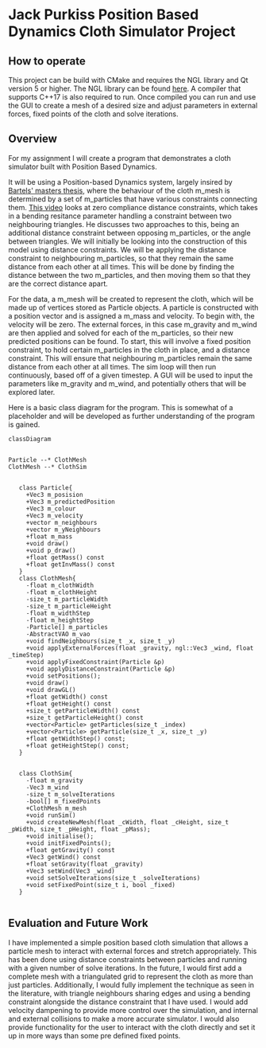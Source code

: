 # Jack Purkiss Position Based Dynamics Cloth Simulator Project

## How to operate

This project can be build with CMake and requires the NGL library and Qt version 5 or higher. The NGL library can be found [here](https://github.com/NCCA/NGL). A compiler that supports C++17 is also required to run. Once compiled you can run and use the GUI to create a mesh of a desired size and adjust parameters in external forces, fixed points of the cloth and solve iterations.

## Overview

For my assignment I will create a program that demonstrates a cloth simulator built with Position Based Dynamics.

It will be using a Position-based Dynamics system, largely insired by [Bartels' masters thesis](https://nccastaff.bournemouth.ac.uk/jmacey/MastersProject/MSc15/03Pieterjan/thesis.pdf),  where the behaviour of the cloth m_mesh is determined by a set of m_particles that have various constraints connecting them. [This video](https://www.youtube.com/watch?m_v=z5oWopN39OU&ab_channel=TenMinutePhysics) looks at zero compliance distance constraints, which takes in a bending resitance parameter handling a constraint between two neighbouring triangles. He discusses two approaches to this, being an additional distance constraint between opposing m_particles, or the angle between triangles. We will initially be looking into the construction of this model using distance constraints. We will be applying the distance constraint to neighbouring m_particles, so that they remain the same distance from each other at all times. This will be done by finding the distance between the two m_particles, and then moving them so that they are the correct distance apart. 

For the data, a m_mesh will be created to represent the cloth, which will be made up of vertices stored as Particle objects. A particle is constructed with a position vector and is assigned a m_mass and velocity. To begin with, the velocity will be zero. The external forces, in this case m_gravity and m_wind are then applied and solved for each of the m_particles, so their new predicted positions can be found. To start, this will involve a fixed position constraint, to hold certain m_particles in the cloth in place, and a distance constraint. This will ensure that neighbouring m_particles remain the same distance from each other at all times. The sim loop will then run continuously, based off of a given timestep. A GUI will be used to input the parameters like m_gravity and m_wind, and potentially others that will be explored later.

Here is a basic class diagram for the program. This is somewhat of a placeholder and will be developed as further understanding of the program is gained.

```mermaid
classDiagram


Particle --* ClothMesh
ClothMesh --* ClothSim


   class Particle{
     +Vec3 m_posision
     +Vec3 m_predictedPosition
     +Vec3 m_colour
     +Vec3 m_velocity
     +vector m_neighbours
     +vector m_yNeighbours
     +float m_mass
     +void draw()
     +void p_draw()
     +float getMass() const
	 +float getInvMass() const
   }
   class ClothMesh{
     -float m_clothWidth
     -float m_clothHeight
     -size_t m_particleWidth
     -size_t m_particleHeight
     -float m_widthStep
     -float m_heightStep
     -Particle[] m_particles
     -AbstractVAO m_vao
     +void findNeighbours(size_t _x, size_t _y)
     +void applyExternalForces(float _gravity, ngl::Vec3 _wind, float _timeStep)
     +void applyFixedConstraint(Particle &p)
     +void applyDistanceConstraint(Particle &p)
     +void setPositions();
     +void draw()
     +void drawGL()
     +float getWidth() const
     +float getHeight() const
     +size_t getParticleWidth() const
     +size_t getParticleHeight() const
     +vector<Particle> getParticles(size_t _index)
     +vector<Particle> getParticle(size_t _x, size_t _y)  
     +float getWidthStep() const;
     +float getHeightStep() const;
   }


   class ClothSim{     
     -float m_gravity
     -Vec3 m_wind
     -size_t m_solveIterations
     -bool[] m_fixedPoints
     +ClothMesh m_mesh
     +void runSim()
     +void createNewMesh(float _cWidth, float _cHeight, size_t _pWidth, size_t _pHeight, float _pMass);
     +void initialise();
     +void initFixedPoints();
     +float getGravity() const
     +Vec3 getWind() const
     +float setGravity(float _gravity)
     +Vec3 setWind(Vec3 _wind)
     +void setSolveIterations(size_t _solveIterations)
     +void setFixedPoint(size_t i, bool _fixed)
   }


```

## Evaluation and Future Work

I have implemented a simple position based cloth simulation that allows a particle mesh to interact with external forces and stretch appropriately. This has been done using distance constraints between particles and running with a given number of solve iterations. In the future, I would first add a complete mesh with a triangulated grid to represent the cloth as more than just particles. Additionally, I would fully implement the technique as seen in the literature, with triangle neighbours sharing edges and using a bending constraint alongside the distance constraint that I have used. I would add velocity dampening to provide more control over the simulation, and internal and external collisions to make a more accurate simulator. I would also provide functionality for the user to interact with the cloth directly and set it up in more ways than some pre defined fixed points.
